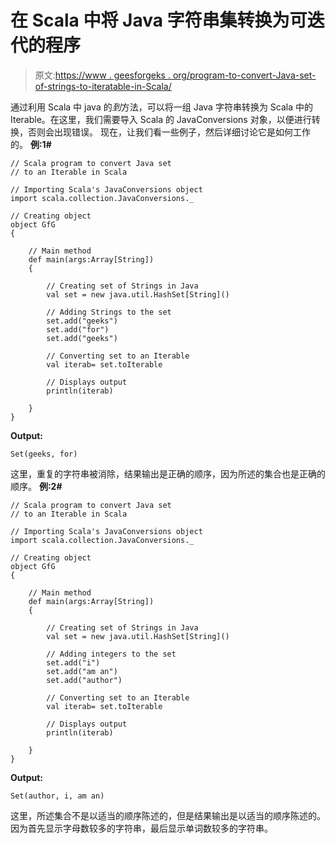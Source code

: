 # 在 Scala 中将 Java 字符串集转换为可迭代的程序

> 原文:[https://www . geesforgeks . org/program-to-convert-Java-set-of-strings-to-iteratable-in-Scala/](https://www.geeksforgeeks.org/program-to-convert-java-set-of-strings-to-an-iterable-in-scala/)

通过利用 Scala 中 java 的*到*方法，可以将一组 Java 字符串转换为 Scala 中的 Iterable。在这里，我们需要导入 Scala 的 JavaConversions 对象，以便进行转换，否则会出现错误。
现在，让我们看一些例子，然后详细讨论它是如何工作的。
**例:1#**

```
// Scala program to convert Java set
// to an Iterable in Scala

// Importing Scala's JavaConversions object
import scala.collection.JavaConversions._

// Creating object
object GfG
{ 

    // Main method
    def main(args:Array[String])
    {

        // Creating set of Strings in Java
        val set = new java.util.HashSet[String]()

        // Adding Strings to the set
        set.add("geeks")
        set.add("for")
        set.add("geeks")

        // Converting set to an Iterable
        val iterab= set.toIterable

        // Displays output
        println(iterab)

    }
}
```

**Output:**

```
Set(geeks, for)

```

这里，重复的字符串被消除，结果输出是正确的顺序，因为所述的集合也是正确的顺序。
**例:2#**

```
// Scala program to convert Java set
// to an Iterable in Scala

// Importing Scala's JavaConversions object
import scala.collection.JavaConversions._

// Creating object
object GfG
{ 

    // Main method
    def main(args:Array[String])
    {

        // Creating set of Strings in Java
        val set = new java.util.HashSet[String]()

        // Adding integers to the set
        set.add("i")
        set.add("am an")
        set.add("author")

        // Converting set to an Iterable
        val iterab= set.toIterable

        // Displays output
        println(iterab)

    }
}
```

**Output:**

```
Set(author, i, am an)

```

这里，所述集合不是以适当的顺序陈述的，但是结果输出是以适当的顺序陈述的。因为首先显示字母数较多的字符串，最后显示单词数较多的字符串。